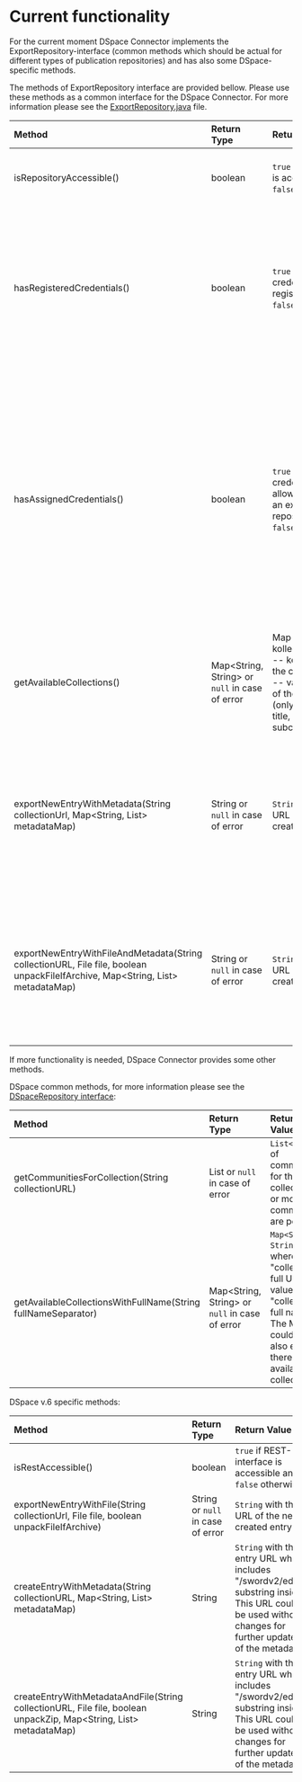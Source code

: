 # Current functionality

For the current moment DSpace Connector implements the ExportRepository-interface (common methods which should be actual for different types of publication repositories) and has also some DSpace-specific methods. 

The methods of ExportRepository interface are provided bellow. Please use these methods as a common interface for the DSpace Connector. For more information please see the <a href="https://github.com/bwfdm/exporter-commons/blob/master/src/main/java/bwfdm/exporter/commons/ExportRepository.java" target="_blank">ExportRepository.java</a> file.

|           Method            |    Return Type     | Return Value | Description |
|:--------------------------- |:------------------ | :----------- |:----------- |
| isRepositoryAccessible() | boolean | `true` if repository is accessible and `false` otherwise | Check if publication repository is accessible via some API |
| hasRegisteredCredentials() | boolean | `true` if credentials are registered and `false` otherwise | Check if current authentication credentials (e.g. user/admin login and password (including also on-behalf-of option)) are registered in the repository |
| hasAssignedCredentials() | boolean | `true` if credentials are allowed to make an export into repository and `false` otherwise | Check if current authentication credentials (e.g. user/admin login and password (including also on-behalf-of option)) are allowed to make an export (publication) into repository. Different credentials can have different access rights |
| getAvailableCollections() | Map<String, String> or `null` in case of error| Map of avaialble kollections <br> -- key = link to the collection <br> -- value = title of the collection (only collection title, WITHOUT subcommunities) | Get available for the current authentication credentials collections
| exportNewEntryWithMetadata(String collectionUrl, Map<String, List<String>> metadataMap) | String or `null` in case of error| `String` with the URL of the new created entry | Export (create) a new entry with metadata only (without any file) in some collection, which should be available for the current authentication credentials
| exportNewEntryWithFileAndMetadata(String collectionURL, File file, boolean unpackFileIfArchive, Map<String, List<String>> metadataMap) | String or `null` in case of error| `String` with the URL of the new created entry | Export (create) a new entry with a file and metadata in some collection, which should be available for the current authentication credentials

If more functionality is needed, DSpace Connector provides some other methods.

DSpace common methods, for more information please see the [DSpaceRepository interface](src/main/java/bwfdm/connector/dspace/DSpaceRepository.java):

|           Method            |    Return Type     | Return Value | Description |
|:--------------------------- |:------------------ | :----------- |:----------- |
| getCommunitiesForCollection(String collectionURL) | List<String> or `null` in case of error| `List<String>` of communities for the collection (0 or more communities are possible) | Get a list of communities for the provided collection
| getAvailableCollectionsWithFullName(String fullNameSeparator) | Map<String, String> or `null` in case of error| `Map<String, String>`, where key = "collection full URL", value = "collection full name". The Map could be also empty if there are not available collections | Get collections, which are available for the current authentication credentials, and show their full name (e.g. for DSpace-repository it means "community/subcommunity/collection", where "/" is the fullNameSeparator)

DSpace v.6 specific methods:

|           Method            |    Return Type     | Return Value | Description |
|:--------------------------- |:------------------ | :----------- |:----------- |
| isRestAccessible() | boolean | `true` if REST-interface is accessible and `false` otherwise | Check if REST-interface is accessible
| exportNewEntryWithFile(String collectionUrl, File file, boolean unpackFileIfArchive) | String or `null` in case of error | `String` with the URL of the new created entry | Export (create) a new entry with a file in some collection, which should be available for the current authentication credentials
| createEntryWithMetadata(String collectionURL, Map<String, List<String>> metadataMap) | String | `String` with the entry URL which includes "/swordv2/edit/" substring inside. This URL could be used without changes for further update of the metadata. | Method is used as a body for "exportNewEntryWithMetadata(String collectionUrl, Map<String, List<String>> metadataMap)" - export the metadata only (without any file) to some collection, which should be available for the current authentication credentials
| createEntryWithMetadataAndFile(String collectionURL, File file, boolean unpackZip, Map<String, List<String>> metadataMap) | String | `String` with the entry URL which includes "/swordv2/edit/" substring inside. This URL could be used without changes for further update of the metadata. | Method is used as a body for "exportNewEntryWithFileAndMetadata(String collectionURL, File file, boolean unpackFileIfArchive, Map<String, List<String>> metadataMap)" - export a file together with the metadata to some collection, which should be available for the current authentication credentials


